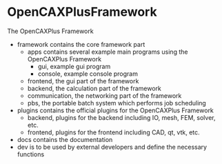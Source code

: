 # OpenCAXPlusFramework

The OpenCAXPlus Framework


- framework contains the core framework part
    - apps contains several example main programs using the OpenCAXPlus Framework
        - gui, example gui program
        - console, example console program
    - frontend, the gui part of the framework
    - backend, the calculation part of the framework
    - communication, the networking part of the framework
    - pbs, the portable batch system which performs job scheduling 
- plugins contains the official plugins for the OpenCAXPlus Framework
    - backend, plugins for the backend including IO, mesh, FEM, solver, etc.
    - frontend, plugins for the frontend including CAD, qt, vtk, etc.
- docs contains the documentation
- dev is to be used by external developers and define the necessary functions 
